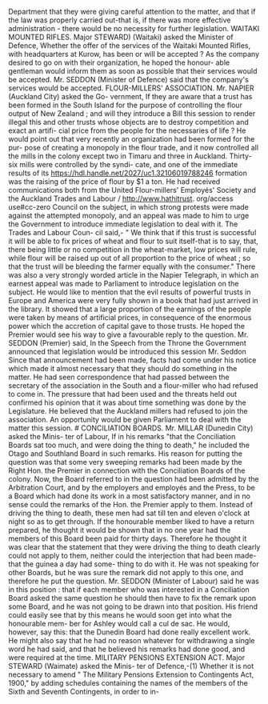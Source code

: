 Department that they were giving careful attention to the matter, and that if the law was properly carried out-that is, if there was more effective administration - there would be no necessity for further legislation. WAITAKI MOUNTED RIFLES. Major STEWARD) (Waitaki) asked the Minister of Defence, Whether the offer of the services of the Waitaki Mounted Rifles, with headquarters at Kurow, has been or will be accepted ? As the company desired to go on with their organization, he hoped the honour- able gentleman would inform them as soon as possible that their services would be accepted. Mr. SEDDON (Minister of Defence) said that the company's services would be accepted. FLOUR-MILLERS' ASSOCIATION. Mr. NAPIER (Auckland City) asked the Go- vernment, If they are aware that a trust has been formed in the South Island for the purpose of controlling the flour output of New Zealand ; and will they introduce a Bill this session to render illegal this and other trusts whose objects are to destroy competition and exact an artifi- cial price from the people for the necessaries of life ? He would point out that very recently an organization had been formed for the pur- pose of creating a monopoly in the flour trade, and it now controlled all the mills in the colony except two in Timaru and three in Auckland. Thirty-six mills were controlled by the syndi- cate, and one of the immediate results of its https://hdl.handle.net/2027/uc1.32106019788246 formation was the raising of the price of flour by $1 a ton. He had received communications both from the United Flour-millers' Employés' Society and the Auckland Trades and Labour / http://www.hathitrust. org/access use#cc-zero Council on the subject, in which strong protests were made against the attempted monopoly, and an appeal was made to him to urge the Government to introduce immediate legislation to deal with it. The Trades and Labour Coun- cil said,- " We think that if this trust is successful it will be able to fix prices of wheat and flour to suit itself-that is to say, that, there being little or no competition in the wheat-market, low prices will rule, while flour will be raised up out of all proportion to the price of wheat ; so that the trust will be bleeding the farmer equally with the consumer." There was also a very strongly worded article in the Napier Telegraph, in which an earnest appeal was made to Parliament to introduce legislation on the subject. He would like to mention that the evil results of powerful trusts in Europe and America were very fully shown in a book that had just arrived in the library. It showed that a large proportion of the earnings of the people were taken by means of artificial prices, in consequence of the enormous power which the accretion of capital gave to those trusts. He hoped the Premier would see his way to give a favourable reply to the question. Mr. SEDDON (Premier) said, In the Speech from the Throne the Government announced that legislation would be introduced this session Mr. Seddon Since that announcement had been made, facts had come under his notice which made it almost necessary that they should do something in the matter. He had seen correspondence that had passed between the secretary of the association in the South and a flour-miller who had refused to come in. The pressure that had been used and the threats held out confirmed his opinion that it was about time something was done by the Legislature. He believed that the Auckland millers had refused to join the association. An opportunity would be given Parliament to deal with the matter this session. # CONCILIATION BOARDS. Mr. MILLAR (Dunedin City) asked the Minis- ter of Labour, If in his remarks "that the Conciliation Boards sat too much, and were doing the thing to death," he included the Otago and Southland Board in such remarks. His reason for putting the question was that some very sweeping remarks had been made by the Right Hon. the Premier in connection with the Conciliation Boards of the colony. Now, the Board referred to in the question had been admitted by the Arbitration Court, and by the employers and employés and the Press, to be a Board which had done its work in a most satisfactory manner, and in no sense could the remarks of the Hon. the Premier apply to them. Instead of driving the thing to death, these men had sat till ten and eleven o'clock at night so as to get through. If the honourable member liked to have a return prepared, he thought it would be shown that in no one year had the members of this Board been paid for thirty days. Therefore he thought it was clear that the statement that they were driving the thing to death clearly could not apply to them, neither could the interjection that had been made-that the guinea a day had some- thing to do with it. He was not speaking for other Boards, but he was sure the remark did not apply to this one, and therefore he put the question. Mr. SEDDON (Minister of Labour) said he was in this position : that if each member who was interested in a Conciliation Board asked the same question he should then have to fix the remark upon some Board, and he was not going to be drawn into that position. His friend could easily see that by this means he would soon get into what the honourable mem- ber for Ashley would call a cul de sac. He would, however, say this: that the Dunedin Board had done really excellent work. He might also say that he had no reason whatever for withdrawing a single word he had said, and that he believed his remarks had done good, and were required at the time. MILITARY PENSIONS EXTENSION ACT. Major STEWARD (Waimate) asked the Minis- ter of Defence,-(1) Whether it is not necessary to amend " The Military Pensions Extension to Contingents Act, 1900," by adding schedules containing the names of the members of the Sixth and Seventh Contingents, in order to in- 